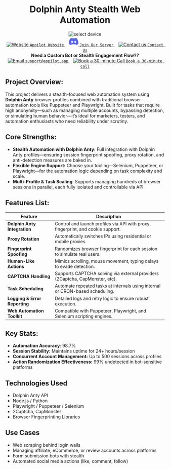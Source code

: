 <h1 align="center">Dolphin Anty Stealth Web Automation</h1>

<div align="center">
  <img
    src="https://github.com/user-attachments/assets/d200549d-7613-446f-a43b-19a4117ca360"
    alt="select device"
    width="600px"
  />
</div>


<div align="center">
  <a href="https://appilot.app/">
    <img
      alt="Website"
      width="25px"
      src="https://github.com/user-attachments/assets/8e5f3af3-b098-4c1d-980d-df9aebc680d0"
    />
    <code>Appilot Website</code>
  </a>
  &nbsp;&nbsp;
  <a href="https://discord.gg/3CZ5muJdF2">
    <img
      alt="Join Our Server"
      width="30px"
      src="https://github.com/Zeeshanahmad4/RealEstateMate-WhatsApp-Group-Management-Bot/blob/main/discord-icon-svgrepo-com.svg"
    />
    <code>Join Our Server</code>
  </a>
  &nbsp;&nbsp;
  <a href="https://t.me/devpilot1">
    <img
      alt="Contact us"
      width="30px"
      src="https://edent.github.io/SuperTinyIcons/images/svg/telegram.svg"
    />
    <code>Contact Us</code>
  </a>
</div>

<div align="center">
<strong> Need a Custom Bot or Stealth Engagement Flow??</strong>

<div align="center">
  <a href="mailto:support@appilot.app">
  <img
    alt="Email"
    width="30px"
    src="https://github.com/user-attachments/assets/91c8d428-32b7-4be0-91fa-2e42c902b5b8"
  />
  <code>support@appilot.app</code>
</a>
  &nbsp;&nbsp;
  <a href="https://cal.com/app-pilot-m8i8oo/30min">
  <img
    alt="Book a 30-minute Call"
    width="30px"
    src="https://github.com/user-attachments/assets/cd3e5c7b-3e4e-4bb3-b242-bcc20ee78f13"
  />
  <code>Book a 30-minute Call</code>
</a>
<span>

<div align="left">

## Project Overview:
This project delivers a stealth-focused web automation system using **Dolphin Anty** browser profiles combined with traditional browser automation tools like Puppeteer and Playwright. Built for tasks that require high anonymity—such as managing multiple accounts, bypassing detection, or simulating human behavior—it’s ideal for marketers, testers, and automation enthusiasts who need reliability under scrutiny.


## Core Strengths:
- **Stealth Automation with Dolphin Anty:** Full integration with Dolphin Anty profiles—ensuring session fingerprint spoofing, proxy rotation, and anti-detection measures are baked in.
- **Flexible Engine Support:** Choose your tooling—Selenium, Puppeteer, or Playwright—for the automation logic depending on task complexity and scale.
- **Multi-Profile & Task Scaling**: Supports managing hundreds of browser sessions in parallel, each fully isolated and controllable via API.

## Features List:
| **Feature**               | **Description**                                                                  |
| ------------------------- | -------------------------------------------------------------------------------- |
| **Dolphin Anty Integration**  | Control and launch profiles via API with proxy, fingerprint, and cookie support. |
| **Proxy Rotation**            | Automatically switches IPs using residential or mobile proxies.                  |
| **Fingerprint Spoofing**      | Randomizes browser fingerprint for each session to simulate real users.          |
| **Human-Like Actions**        | Mimics scrolling, mouse movement, typing delays to evade detection.              |
| **CAPTCHA Handling**          | Supports CAPTCHA solving via external providers (2Captcha, CapMonster, etc).     |
| **Task Scheduling**           | Automate repeated tasks at intervals using internal or CRON-based scheduling.    |
| **Logging & Error Reporting** | Detailed logs and retry logic to ensure robust execution.                        |
| **Web Automation Toolkit**    | Compatible with Puppeteer, Playwright, and Selenium scripting engines.           |

## Key Stats: 
- **Automation Accuracy**: 98.7%
- **Session Stability:** Maintains uptime for 24+ hours/session
- **Concurrent Account Management:** Up to 500 sessions across profiles
- **Action Randomization Effectiveness:** 99% undetected in bot-sensitive platforms

## Technologies Used
- Dolphin Anty API
- Node.js / Python
- Playwright / Puppeteer / Selenium
- 2Captcha, CapMonster
- Browser Fingerprinting Libraries

## Use Cases
- Web scraping behind login walls
- Managing affiliate, eCommerce, or review accounts across platforms
- Form submission bots with stealth
- Automated social media actions (like, comment, follow)
